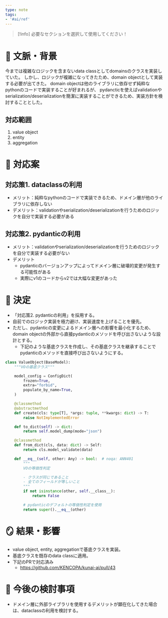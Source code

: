 ```yaml
---
type: note
tags:
- '#ai/ref'
---
```

> [!info] 必要なセクションを選択して使用してください！

# 📜 文脈・背景

今までは複雑なロジックを含まないdata classとしてdomainsのクラスを実装していた。
しかし、ロジックが複雑になってきたため、domain objectとして実装する必要が出てきた。
domain objectは他のライブラリに依存せず純粋なpythonのコードで実装することが好まれるが、
pydancticを使えばvalidationやserialization/deserializationを簡潔に実装することができるため、実装方針を検討することとした。

## 対応範囲

1. value object
2. entity
3. aggregation

# 🎨 対応案

## 対応策1. dataclassの利用

- メリット：純粋なpythonのコードで実装できるため、ドメイン層が他のライブラリに依存しない
- デメリット：validationやserialization/deserializationを行うためのロジックを自分で実装する必要がある

## 対応策2. pydanticの利用

- メリット：validationやserialization/deserializationを行うためのロジックを自分で実装する必要がない
- デメリット
  - pydanticのバージョンアップによってドメイン層に破壊的変更が発生する可能性がある
  - 実際にv1のコードからv2では大幅な変更があった

# 🚀 決定

- 「対応策2. pydanticの利用」を採用する。
- 自前でのロジック実装を極力避け、実装速度を上げることを優先。
- ただし、pydanticの変更によるドメイン層への影響を最小化するため、domain objectの外部から直接pydanticのメソッドを呼び出さないような設計とする。
  - 下記のような基底クラスを作成し、その基底クラスを継承することでpydanticのメソッドを直接呼び出さないようにする。

```python
class ValueObject(BaseModel):
    """VOの基底クラス"""

    model_config = ConfigDict(
        frozen=True,
        extra="forbid",
        populate_by_name=True,
    )

    @classmethod
    @abstractmethod
    def create(cls: type[T], *args: tuple, **kwargs: dict) -> T:
        raise NotImplementedError

    def to_dict(self) -> dict:
        return self.model_dump(mode="json")

    @classmethod
    def from_dict(cls, data: dict) -> Self:
        return cls.model_validate(data)

    def __eq__(self, other: Any) -> bool:  # noqa: ANN401
        """
        VOの等価性判定

        - クラスが同じであること
        - 全てのフィールドが等しいこと
        """
        if not isinstance(other, self.__class__):
            return False

        # pydanticのデフォルトの等価性判定を使用
        return super().__eq__(other)
```

# 🪞 結果・影響

- value object, entity, aggregationで基底クラスを実装。
- 基底クラスを既存のdata classに適用。
- 下記のPRで対応済み
  - https://github.com/KENCOPA/kunai-ai/pull/43

# 🍜 今後の検討事項

- ドメイン層に外部ライブラリを使用するデメリットが顕在化してきた場合は、dataclassの利用を検討する。
